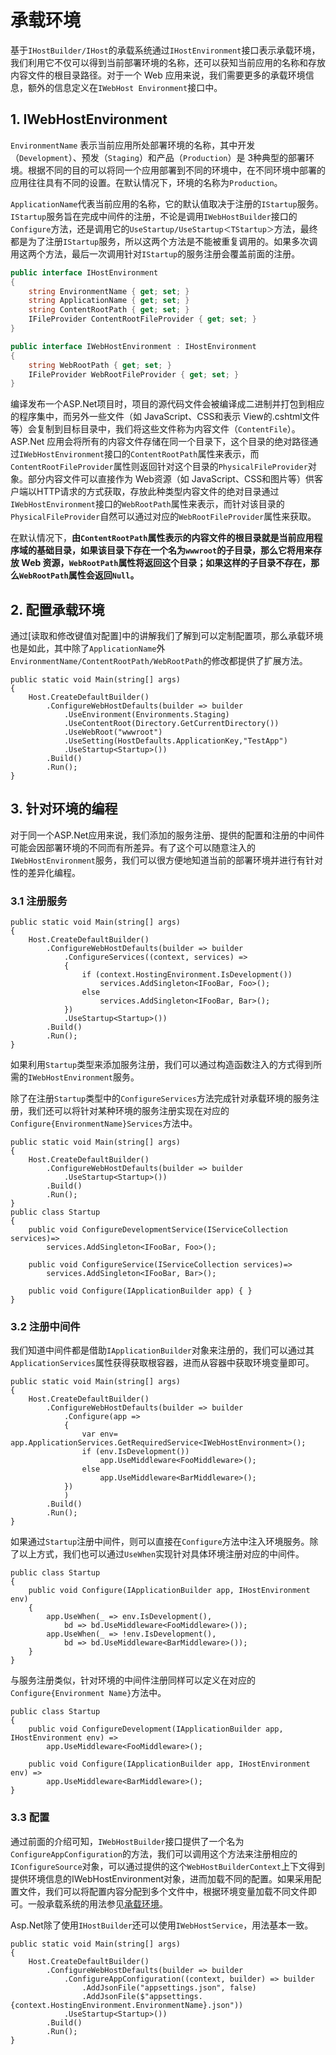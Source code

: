 # 承载环境

基于`IHostBuilder/IHost`的承载系统通过`IHostEnvironment`接口表示承载环境，我们利用它不仅可以得到当前部署环境的名称，还可以获知当前应用的名称和存放内容文件的根目录路径。对于一个 Web 应用来说，我们需要更多的承载环境信息，额外的信息定义在`IWebHost Environment`接口中。

## 1. IWebHostEnvironment

`EnvironmentName` 表示当前应用所处部署环境的名称，其中开发（`Development`）、预发（`Staging`）和产品（`Production`）是 3种典型的部署环境。根据不同的目的可以将同一个应用部署到不同的环境中，在不同环境中部署的应用往往具有不同的设置。在默认情况下，环境的名称为`Production`。

`ApplicationName`代表当前应用的名称，它的默认值取决于注册的`IStartup`服务。`IStartup`服务旨在完成中间件的注册，不论是调用`IWebHostBuilder`接口的`Configure`方法，还是调用它的`UseStartup/UseStartup＜TStartup＞`方法，最终都是为了注册`IStartup`服务，所以这两个方法是不能被重复调用的。如果多次调用这两个方法，最后一次调用针对`IStartup`的服务注册会覆盖前面的注册。

```csharp
public interface IHostEnvironment
{
    string EnvironmentName { get; set; }
    string ApplicationName { get; set; }
    string ContentRootPath { get; set; }
    IFileProvider ContentRootFileProvider { get; set; }
}

public interface IWebHostEnvironment : IHostEnvironment
{
    string WebRootPath { get; set; }
    IFileProvider WebRootFileProvider { get; set; }
}
```

编译发布一个ASP.Net项目时，项目的源代码文件会被编译成二进制并打包到相应的程序集中，而另外一些文件（如 JavaScript、CSS和表示 View的.cshtml文件等）会复制到目标目录中，我们将这些文件称为内容文件（`ContentFile`）。ASP.Net 应用会将所有的内容文件存储在同一个目录下，这个目录的绝对路径通过`IWebHostEnvironment`接口的`ContentRootPath`属性来表示，而`ContentRootFileProvider`属性则返回针对这个目录的`PhysicalFileProvider`对象。部分内容文件可以直接作为 Web资源（如 JavaScript、CSS和图片等）供客户端以HTTP请求的方式获取，存放此种类型内容文件的绝对目录通过`IWebHostEnvironment`接口的`WebRootPath`属性来表示，而针对该目录的`PhysicalFileProvider`自然可以通过对应的`WebRootFileProvider`属性来获取。

在默认情况下，**由`ContentRootPath`属性表示的内容文件的根目录就是当前应用程序域的基础目录，如果该目录下存在一个名为`wwwroot`的子目录，那么它将用来存放 Web 资源，`WebRootPath`属性将返回这个目录；如果这样的子目录不存在，那么`WebRootPath`属性会返回`Null`。**

## 2. 配置承载环境

通过[读取和修改键值对配置]中的讲解我们了解到可以定制配置项，那么承载环境也是如此，其中除了`ApplicationName`外`EnvironmentName/ContentRootPath/WebRootPath`的修改都提供了扩展方法。

```csharp{5-8}
public static void Main(string[] args)
{
    Host.CreateDefaultBuilder()
        .ConfigureWebHostDefaults(builder => builder
            .UseEnvironment(Environments.Staging)
            .UseContentRoot(Directory.GetCurrentDirectory())
            .UseWebRoot("wwwroot")
            .UseSetting(HostDefaults.ApplicationKey,"TestApp")
            .UseStartup<Startup>())
        .Build()
        .Run();
}
```

## 3. 针对环境的编程

对于同一个ASP.Net应用来说，我们添加的服务注册、提供的配置和注册的中间件可能会因部署环境的不同而有所差异。有了这个可以随意注入的`IWebHostEnvironment`服务，我们可以很方便地知道当前的部署环境并进行有针对性的差异化编程。

### 3.1 注册服务

```csharp{5-11}
public static void Main(string[] args)
{
    Host.CreateDefaultBuilder()
        .ConfigureWebHostDefaults(builder => builder
            .ConfigureServices((context, services) =>
            {
                if (context.HostingEnvironment.IsDevelopment())
                    services.AddSingleton<IFooBar, Foo>();
                else
                    services.AddSingleton<IFooBar, Bar>();
            })
            .UseStartup<Startup>())
        .Build()
        .Run();
}
```

如果利用`Startup`类型来添加服务注册，我们可以通过构造函数注入的方式得到所需的`IWebHostEnvironment`服务。

除了在注册`Startup`类型中的`ConfigureServices`方法完成针对承载环境的服务注册，我们还可以将针对某种环境的服务注册实现在对应的`Configure{EnvironmentName}Services`方法中。

```csharp{11-12,14-15}
public static void Main(string[] args)
{
    Host.CreateDefaultBuilder()
        .ConfigureWebHostDefaults(builder => builder
            .UseStartup<Startup>())
        .Build()
        .Run();
}
public class Startup
{
    public void ConfigureDevelopmentService(IServiceCollection services)=>
        services.AddSingleton<IFooBar, Foo>();
    
    public void ConfigureService(IServiceCollection services)=>
        services.AddSingleton<IFooBar, Bar>();

    public void Configure(IApplicationBuilder app) { }
}
```

### 3.2 注册中间件

我们知道中间件都是借助`IApplicationBuilder`对象来注册的，我们可以通过其`ApplicationServices`属性获得获取根容器，进而从容器中获取环境变量即可。

```csharp{7-11}
public static void Main(string[] args)
{
    Host.CreateDefaultBuilder()
        .ConfigureWebHostDefaults(builder => builder
            .Configure(app =>
            {
                var env= app.ApplicationServices.GetRequiredService<IWebHostEnvironment>();
                if (env.IsDevelopment())
                    app.UseMiddleware<FooMiddleware>();
                else
                    app.UseMiddleware<BarMiddleware>();
            })
            )
        .Build()
        .Run();
}
```

如果通过`Startup`注册中间件，则可以直接在`Configure`方法中注入环境服务。除了以上方式，我们也可以通过`UseWhen`实现针对具体环境注册对应的中间件。

```csharp{3,5-6}
public class Startup
{
    public void Configure(IApplicationBuilder app, IHostEnvironment env)
    {
        app.UseWhen(_ => env.IsDevelopment(), 
            bd => bd.UseMiddleware<FooMiddleware>());
        app.UseWhen(_ => !env.IsDevelopment(), 
            bd => bd.UseMiddleware<BarMiddleware>());
    }
}
```

与服务注册类似，针对环境的中间件注册同样可以定义在对应的`Configure{Environment Name}`方法中。

```csharp{3,6}
public class Startup
{
    public void ConfigureDevelopment(IApplicationBuilder app, IHostEnvironment env) =>
        app.UseMiddleware<FooMiddleware>();

    public void Configure(IApplicationBuilder app, IHostEnvironment env) =>
        app.UseMiddleware<BarMiddleware>();
}
```

### 3.3 配置

通过前面的介绍可知，`IWebHostBuilder`接口提供了一个名为`ConfigureAppConfiguration`的方法，我们可以调用这个方法来注册相应的`IConfigureSource`对象，可以通过提供的这个`WebHostBuilderContext`上下文得到提供环境信息的IWebHostEnvironment对象，进而加载不同的配置。如果采用配置文件，我们可以将配置内容分配到多个文件中，根据环境变量加载不同文件即可。一般承载系统的用法参见[承载环境](../hosting/hosted_service.md#_3-2-承载环境)。

Asp.Net除了使用`IHostBuilder`还可以使用`IWebHostService`，用法基本一致。

```csharp{5-7}
public static void Main(string[] args)
{
    Host.CreateDefaultBuilder()
        .ConfigureWebHostDefaults(builder => builder
            .ConfigureAppConfiguration((context, builder) => builder
                .AddJsonFile("appsettings.json", false)
                .AddJsonFile($"appsettings.{context.HostingEnvironment.EnvironmentName}.json"))
            .UseStartup<Startup>())
        .Build()
        .Run();
}
```
